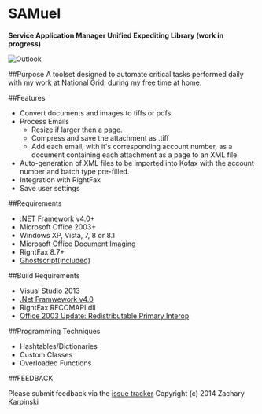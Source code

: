 SAMuel
===================
__Service Application Manager Unified Expediting Library (work in progress)__

![Outlook](https://raw.github.com/zKarp/SAMuel/master/images/Outlook-preview2.JPG "Outlook tab preview with email opened.")

##Purpose
A toolset designed to automate critical tasks performed daily with my work at National Grid, during my free time at home.

##Features
* Convert documents and images to tiffs or pdfs.
* Process Emails
    * Resize if larger then a page.
	* Compress and save the attachment as .tiff
    * Add each email, with it's corresponding account number, as a document containing each attachment as a page to an XML file.
* Auto-generation of XML files to be imported into Kofax with the account number and batch type pre-filled.    
* Integration with RightFax
* Save user settings

##Requirements
* .NET Framework v4.0+
* Microsoft Office 2003+
* Windows XP, Vista, 7, 8 or 8.1
* Microsoft Office Document Imaging
* RightFax 8.7+
* [Ghostscript(included)](http://www.ghostscript.com/)

##Build Requirements
* Visual Studio 2013
* [.Net Framwework v4.0](http://www.microsoft.com/en-us/download/details.aspx?id=17851)
* RightFax RFCOMAPI.dll
* [Office 2003 Update: Redistributable Primary Interop](http://support.microsoft.com/kb/897646)

##Programming Techniques

* Hashtables/Dictionaries
* Custom Classes
* Overloaded Functions


##FEEDBACK

Please submit feedback via the [issue tracker](https://github.com/zKarp/SAMuel/issues)
Copyright (c) 2014 Zachary Karpinski